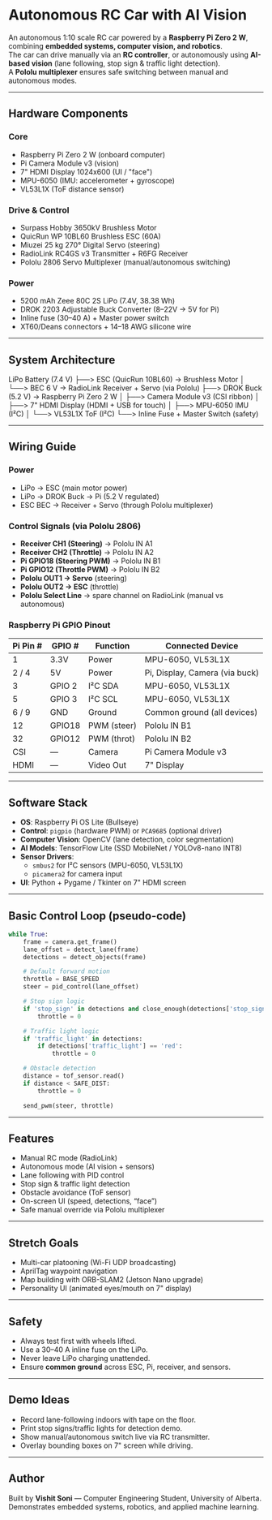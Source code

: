 # Autonomous RC Car with AI Vision

An autonomous 1:10 scale RC car powered by a **Raspberry Pi Zero 2 W**, combining **embedded systems, computer vision, and robotics**.  
The car can drive manually via an **RC controller**, or autonomously using **AI-based vision** (lane following, stop sign & traffic light detection).  
A **Pololu multiplexer** ensures safe switching between manual and autonomous modes.

---

## Hardware Components

### Core
- Raspberry Pi Zero 2 W (onboard computer)
- Pi Camera Module v3 (vision)
- 7" HDMI Display 1024x600 (UI / "face")
- MPU-6050 (IMU: accelerometer + gyroscope)
- VL53L1X (ToF distance sensor)

### Drive & Control
- Surpass Hobby 3650kV Brushless Motor
- QuicRun WP 10BL60 Brushless ESC (60A)
- Miuzei 25 kg 270° Digital Servo (steering)
- RadioLink RC4GS v3 Transmitter + R6FG Receiver
- Pololu 2806 Servo Multiplexer (manual/autonomous switching)

### Power
- 5200 mAh Zeee 80C 2S LiPo (7.4V, 38.38 Wh)
- DROK 2203 Adjustable Buck Converter (8–22V → 5V for Pi)
- Inline fuse (30–40 A) + Master power switch
- XT60/Deans connectors + 14–18 AWG silicone wire

---

## System Architecture

LiPo Battery (7.4 V)
 ├──> ESC (QuicRun 10BL60) → Brushless Motor
 │     └──> BEC 6 V → RadioLink Receiver + Servo (via Pololu)
 ├──> DROK Buck (5.2 V) → Raspberry Pi Zero 2 W
 │                          ├──> Camera Module v3 (CSI ribbon)
 │                          ├──> 7" HDMI Display (HDMI + USB for touch)
 │                          ├──> MPU-6050 IMU (I²C)
 │                          └──> VL53L1X ToF (I²C)
 └──> Inline Fuse + Master Switch (safety)

---

## Wiring Guide

### Power
- LiPo → ESC (main motor power)
- LiPo → DROK Buck → Pi (5.2 V regulated)
- ESC BEC → Receiver + Servo (through Pololu multiplexer)

### Control Signals (via Pololu 2806)
- **Receiver CH1 (Steering)** → Pololu IN A1
- **Receiver CH2 (Throttle)** → Pololu IN A2
- **Pi GPIO18 (Steering PWM)** → Pololu IN B1
- **Pi GPIO12 (Throttle PWM)** → Pololu IN B2
- **Pololu OUT1 → Servo** (steering)
- **Pololu OUT2 → ESC** (throttle)
- **Pololu Select Line** → spare channel on RadioLink (manual vs autonomous)

### Raspberry Pi GPIO Pinout

| Pi Pin # | GPIO # | Function     | Connected Device            |
|----------|--------|-------------|-----------------------------|
| 1        | 3.3V   | Power       | MPU-6050, VL53L1X           |
| 2 / 4    | 5V     | Power       | Pi, Display, Camera (via buck) |
| 3        | GPIO 2 | I²C SDA     | MPU-6050, VL53L1X           |
| 5        | GPIO 3 | I²C SCL     | MPU-6050, VL53L1X           |
| 6 / 9    | GND    | Ground      | Common ground (all devices) |
| 12       | GPIO18 | PWM (steer) | Pololu IN B1                |
| 32       | GPIO12 | PWM (throt) | Pololu IN B2                |
| CSI      | —      | Camera      | Pi Camera Module v3         |
| HDMI     | —      | Video Out   | 7" Display                  |

---

## Software Stack

- **OS**: Raspberry Pi OS Lite (Bullseye)
- **Control**: `pigpio` (hardware PWM) or `PCA9685` (optional driver)
- **Computer Vision**: OpenCV (lane detection, color segmentation)
- **AI Models**: TensorFlow Lite (SSD MobileNet / YOLOv8-nano INT8)
- **Sensor Drivers**:
  - `smbus2` for I²C sensors (MPU-6050, VL53L1X)
  - `picamera2` for camera input
- **UI**: Python + Pygame / Tkinter on 7" HDMI screen

---

## Basic Control Loop (pseudo-code)

```python
while True:
    frame = camera.get_frame()
    lane_offset = detect_lane(frame)
    detections = detect_objects(frame)

    # Default forward motion
    throttle = BASE_SPEED
    steer = pid_control(lane_offset)

    # Stop sign logic
    if 'stop_sign' in detections and close_enough(detections['stop_sign']):
        throttle = 0

    # Traffic light logic
    if 'traffic_light' in detections:
        if detections['traffic_light'] == 'red':
            throttle = 0

    # Obstacle detection
    distance = tof_sensor.read()
    if distance < SAFE_DIST:
        throttle = 0

    send_pwm(steer, throttle)
```

---

## Features
- Manual RC mode (RadioLink)  
- Autonomous mode (AI vision + sensors)  
- Lane following with PID control  
- Stop sign & traffic light detection  
- Obstacle avoidance (ToF sensor)  
- On-screen UI (speed, detections, “face”)  
- Safe manual override via Pololu multiplexer  

---

## Stretch Goals
- Multi-car platooning (Wi-Fi UDP broadcasting)  
- AprilTag waypoint navigation  
- Map building with ORB-SLAM2 (Jetson Nano upgrade)  
- Personality UI (animated eyes/mouth on 7" display)  

---

## Safety
- Always test first with wheels lifted.  
- Use a 30–40 A inline fuse on the LiPo.  
- Never leave LiPo charging unattended.  
- Ensure **common ground** across ESC, Pi, receiver, and sensors.  

---

## Demo Ideas
- Record lane-following indoors with tape on the floor.  
- Print stop signs/traffic lights for detection demo.  
- Show manual/autonomous switch live via RC transmitter.  
- Overlay bounding boxes on 7" screen while driving.  

---

## Author
Built by **Vishit Soni** — Computer Engineering Student, University of Alberta.  
Demonstrates embedded systems, robotics, and applied machine learning.
